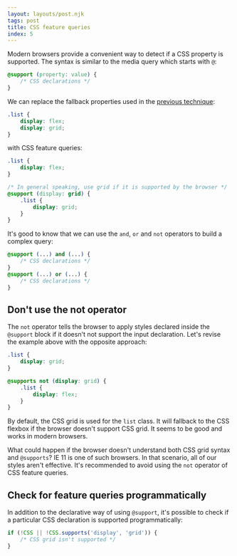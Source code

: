```yaml
---
layout: layouts/post.njk
tags: post
title: CSS feature queries
index: 5
---
```


Modern browsers provide a convenient way to detect if a CSS property is supported. The syntax is similar to the media query which starts with `@`:

```css
@support (property: value) {
    /* CSS declarations */
}
```

We can replace the fallback properties used in the [previous technique](/css-fallback-properties):

```css
.list {
    display: flex;
    display: grid;
}
```

with CSS feature queries:

```css
.list {
    display: flex;
}

/* In general speaking, use grid if it is supported by the browser */
@support (display: grid) {
    .list {
        display: grid;
    }
}
```

It's good to know that we can use the `and`, `or` and `not` operators to build a complex query:

```css
@support (...) and (...) {
    /* CSS declarations */
}
@support (...) or (...) {
    /* CSS declarations */
}
```

## Don't use the not operator

The `not` operator tells the browser to apply styles declared inside the `@support` block if it doesn't not support the input declaration.
Let's revise the example above with the opposite approach:

```css
.list {
    display: grid;
}

@supports not (display: grid) {
    .list {
        display: flex;
    }
}
```

By default, the CSS grid is used for the `list` class. It will fallback to the CSS flexbox if the browser doesn't support CSS grid. It seems to be good and works in modern browsers.

What could happen if the browser doesn't understand both CSS grid syntax and `@supports`? IE 11 is one of such browsers. In that scenario, all of our styles aren't effective.
It's recommended to avoid using the `not` operator of CSS feature queries.

## Check for feature queries programmatically

In addition to the declarative way of using `@support`, it's possible to check if a particular CSS declaration is supported programmatically:

```js
if (!CSS || !CSS.supports('display', 'grid')) {
    /* CSS grid isn't supported */
}
```
